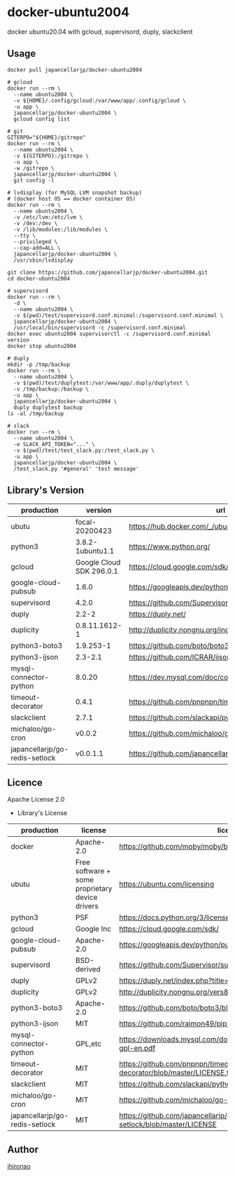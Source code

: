 # docker-ubuntu2004
docker ubuntu20.04 with gcloud, supervisord, duply, slackclient

## Usage

```
docker pull japancellarjp/docker-ubuntu2004

# gcloud
docker run --rm \
  --name ubuntu2004 \
  -v ${HOME}/.config/gcloud:/var/www/app/.config/gcloud \
  -u app \
  japancellarjp/docker-ubuntu2004 \
  gcloud config list

# git
GITERPO="${HOME}/gitrepo"
docker run --rm \
  --name ubuntu2004 \
  -v ${GITERPO}:/gitrepo \
  -u app \
  -w /gitrepo \
  japancellarjp/docker-ubuntu2004 \
  git config -l

# lvdisplay (for MySQL LVM snapshot backup)
# (docker host OS == docker container OS)
docker run --rm \
  --name ubuntu2004 \
  -v /etc/lvm:/etc/lvm \
  -v /dev:/dev \
  -v /lib/modules:/lib/modules \
  --tty \
  --privileged \
  --cap-add=ALL \
  japancellarjp/docker-ubuntu2004 \
  /usr/sbin/lvdisplay
```

```
git clone https://github.com/japancellarjp/docker-ubuntu2004.git
cd docker-ubuntu2004

# supervisord
docker run --rm \
  -d \
  --name ubuntu2004 \
  -v $(pwd)/test/supervisord.conf.minimal:/supervisord.conf.minimal \ 
  japancellarjp/docker-ubuntu2004 \
  /usr/local/bin/supervisord -c /supervisord.conf.minimal
docker exec ubuntu2004 supervisorctl -c /supervisord.conf.minimal version
docker stop ubuntu2004

# duply
mkdir -p /tmp/backup
docker run --rm \
  --name ubuntu2004 \
  -v $(pwd)/test/duplytest:/var/www/app/.duply/duplytest \
  -v /tmp/backup:/backup \
  -u app \
  japancellarjp/docker-ubuntu2004 \
  duply duplytest backup
ls -al /tmp/backup

# slack
docker run --rm \
  --name ubuntu2004 \
  -e SLACK_API_TOKEN="..." \
  -v $(pwd)/test/test_slack.py:/test_slack.py \
  -u app \
  japancellarjp/docker-ubuntu2004 \
  /test_slack.py '#general' 'test message'
```

## Library's Version

|production|version|url|note|
|---|---|---|---|
|ubutu|focal-20200423|https://hub.docker.com/_/ubuntu/ |docker image|
|python3|3.8.2-1ubuntu1.1|https://www.python.org/ ||
|gcloud|Google Cloud SDK 296.0.1|https://cloud.google.com/sdk/gcloud/reference |https://cloud.google.com/sdk/docs/downloads-apt-get |
|google-cloud-pubsub|1.6.0|https://googleapis.dev/python/pubsub/latest/index.html |pip|
|supervisord|4.2.0|https://github.com/Supervisor/supervisor |pip|
|duply|2.2-2|https://duply.net/ |apt|
|duplicity|0.8.11.1612-1|http://duplicity.nongnu.org/index.html |apt|
|python3-boto3|1.9.253-1|https://github.com/boto/boto3 |apt|
|python3-ijson|2.3-2.1|https://github.com/ICRAR/ijson |apt|
|mysql-connector-python|8.0.20|https://dev.mysql.com/doc/connector-python/en/ |pip|
|timeout-decorator|0.4.1|https://github.com/pnpnpn/timeout-decorator |pip|
|slackclient|2.7.1|https://github.com/slackapi/python-slackclient |pip|
|michaloo/go-cron|v0.0.2|https://github.com/michaloo/go-cron ||
|japancellarjp/go-redis-setlock|v0.0.1.1|https://github.com/japancellarjp/go-redis-setlock |forked from fujiwara/go-redis-setlock|

## Licence

Apache License 2.0

* Library's License

|production|license|license url|note|
|---|---|---|---|
|docker|Apache-2.0|https://github.com/moby/moby/blob/master/LICENSE ||
|ubutu|Free software + some proprietary device drivers |https://ubuntu.com/licensing ||
|python3|PSF|https://docs.python.org/3/license.html ||
|gcloud|Google Inc|https://cloud.google.com/sdk/ ||
|google-cloud-pubsub|Apache-2.0|https://googleapis.dev/python/pubsub/latest/index.html ||
|supervisord|BSD-derived|https://github.com/Supervisor/supervisor/blob/master/COPYRIGHT.txt ||
|duply|GPLv2|https://duply.net/index.php?title=Duply-license ||
|duplicity|GPLv2|http://duplicity.nongnu.org/vers8/CHANGELOG ||
|python3-boto3|Apache-2.0|https://github.com/boto/boto3/blob/develop/LICENSE ||
|python3-ijson|MIT|https://github.com/raimon49/pip-licenses/blob/master/LICENSE ||
|mysql-connector-python|GPL,etc|https://downloads.mysql.com/docs/licenses/connector-python-8.0-gpl-en.pdf ||
|timeout-decorator|MIT|https://github.com/pnpnpn/timeout-decorator/blob/master/LICENSE.txt ||
|slackclient|MIT|https://github.com/slackapi/python-slackclient/blob/master/LICENSE ||
|michaloo/go-cron|MIT|https://github.com/michaloo/go-cron/blob/master/LICENSE ||
|japancellarjp/go-redis-setlock|MIT|https://github.com/japancellarjp/go-redis-setlock/blob/master/LICENSE ||


## Author

[ihironao](https://github.com/ihironao)
